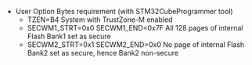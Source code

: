   - User Option Bytes requirement (with STM32CubeProgrammer tool)
    - TZEN=B4                            System with TrustZone-M enabled
    - SECWM1_STRT=0x0  SECWM1_END=0x7F    All 128 pages of internal Flash Bank1 set as secure
    - SECWM2_STRT=0x1  SECWM2_END=0x0     No page of internal Flash Bank2 set as secure, hence Bank2 non-secure